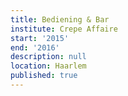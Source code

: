 ```yaml
---
title: Bediening & Bar
institute: Crepe Affaire
start: '2015'
end: '2016'
description: null
location: Haarlem
published: true
---
```

